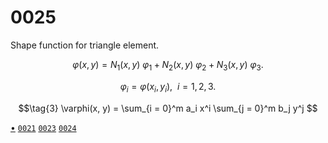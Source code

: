 # 0025
Shape function for triangle element.

$$\tag{1}
\varphi(x,y) = N_1(x,y) \ \varphi_1 + N_2(x,y) \ \varphi_2 + N_3(x,y) \ \varphi_3.
$$

$$\tag{2}
\varphi_i = \varphi(x_i, y_i), \ \ i = 1, 2, 3.
$$

$$\tag{3}
\varphi(x, y) = \sum_{i = 0}^m a_i x^i \sum_{j = 0}^m b_j y^j
$$


[&bull;](README.md)
[`0021`](../00/21.md)
[`0023`](../00/23.md)
[`0024`](../00/24.md)
